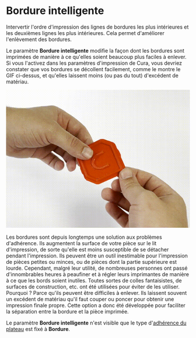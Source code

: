 Bordure intelligente
====
Intervertir l'ordre d'impression des lignes de bordures les plus intérieures et les deuxièmes lignes les plus intérieures. Cela permet d'améliorer l'enlèvement des bordures.

Le paramètre **Bordure intelligente** modifie la façon dont les bordures sont imprimées de manière à ce qu'elles soient beaucoup plus faciles à enlever. Si vous l'activez dans les paramètres d'impression de Cura, vous devriez constater que vos bordures se décollent facilement, comme le montre le GIF ci-dessus, et qu'elles laissent moins (ou pas du tout) d'excédent de matériau. 

![Bordure intelligente](../../../articles/images/smart_brim.gif)

Les bordures sont depuis longtemps une solution aux problèmes d'adhérence. Ils augmentent la surface de votre pièce sur le lit d'impression, de sorte qu'elle est moins susceptible de se détacher pendant l'impression. Ils peuvent être un outil inestimable pour l'impression de pièces petites ou minces, ou de pièces dont la partie supérieure est lourde. Cependant, malgré leur utilité, de nombreuses personnes ont passé d'innombrables heures à peaufiner et à régler leurs imprimantes de manière à ce que les bords soient inutiles. Toutes sortes de colles fantaisistes, de surfaces de construction, etc. ont été utilisées pour éviter de les utiliser. Pourquoi ? Parce qu'ils peuvent être difficiles à enlever. Ils laissent souvent un excédent de matériau qu'il faut couper ou poncer pour obtenir une impression finale propre.
Cette option a donc été développée pour faciliter la séparation entre la bordure et la pièce imprimée.

Le paramètre **Bordure intelligente** n'est visible que le type d'[adhérence du plateau](adhesion_type.md)  est fixé à **Bordure**.